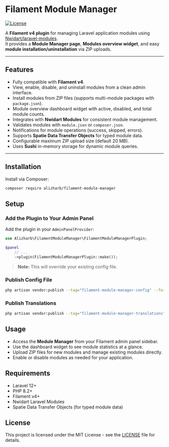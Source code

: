 # Filament Module Manager

[![License](https://img.shields.io/badge/license-MIT-blue.svg)](LICENSE)

A **Filament v4 plugin** for managing Laravel application modules using [Nwidart/laravel-modules](https://nwidart.com/laravel-modules).  
It provides a **Module Manager page**, **Modules overview widget**, and easy **module installation/uninstallation** via ZIP uploads.

---

## Features

- Fully compatible with **Filament v4**.
- View, enable, disable, and uninstall modules from a clean admin interface.
- Install modules from ZIP files (supports multi-module packages with `package.json`).
- Module overview dashboard widget with active, disabled, and total module counts.
- Integrates with **Nwidart Modules** for consistent module management.
- Validates modules with `module.json` or `composer.json`.
- Notifications for module operations (success, skipped, errors).
- Supports **Spatie Data Transfer Objects** for typed module data.
- Configurable maximum ZIP upload size (default 20 MB).
- Uses **Sushi** in-memory storage for dynamic module queries.

---

## Installation

Install via Composer:

```bash
composer require alizharb/filament-module-manager
```

## Setup

### Add the Plugin to Your Admin Panel

Add the plugin in your `AdminPanelProvider`:

```php
use Alizharb\FilamentModuleManager\FilamentModuleManagerPlugin;

$panel
    // ...
    ->plugin(FilamentModuleManagerPlugin::make());
```

> **Note:** This will override your existing config file.

### Publish Config File

```bash
php artisan vendor:publish --tag="filament-module-manager-config" --force
```

### Publish Translations

```bash
php artisan vendor:publish --tag="filament-module-manager-translations"
```

## Usage

- Access the **Module Manager** from your Filament admin panel sidebar.
- Use the dashboard widget to see module statistics at a glance.
- Upload ZIP files for new modules and manage existing modules directly.
- Enable or disable modules as needed for your application.

## Requirements

- Laravel 12+
- PHP 8.2+
- Filament v4+
- Nwidart Laravel Modules
- Spatie Data Transfer Objects (for typed module data)

## License

This project is licensed under the MIT License - see the [LICENSE](LICENSE) file for details.
